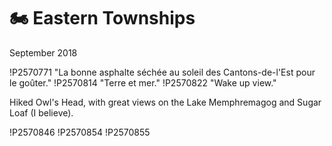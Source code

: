 # 🏍 Eastern Townships
September 2018

!P2570771 "La bonne asphalte séchée au soleil des Cantons-de-l'Est pour le goûter."
!P2570814 "Terre et mer."
!P2570822 "Wake up view."

Hiked Owl's Head, with great views on the Lake Memphremagog and Sugar
Loaf (I believe).

!P2570846
!P2570854
!P2570855
